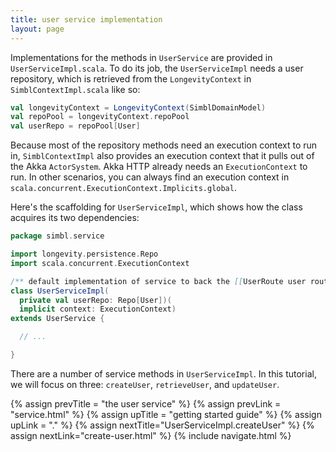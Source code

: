 ```yaml
---
title: user service implementation
layout: page
---
```


Implementations for the methods in `UserService` are provided in
`UserServiceImpl.scala`. To do its job, the `UserServiceImpl` needs a
user repository, which is retrieved from the `LongevityContext` in
`SimblContextImpl.scala` like so:

```scala
val longevityContext = LongevityContext(SimblDomainModel)
val repoPool = longevityContext.repoPool
val userRepo = repoPool[User]
```

Because most of the repository methods need an execution context to
run in, `SimblContextImpl` also provides an execution context that it
pulls out of the Akka `ActorSystem`. Akka HTTP already needs an
`ExecutionContext` to run. In other scenarios, you can always find an
execution context in
`scala.concurrent.ExecutionContext.Implicits.global`.

Here's the scaffolding for `UserServiceImpl`, which shows how the
class acquires its two dependencies:

```scala
package simbl.service

import longevity.persistence.Repo
import scala.concurrent.ExecutionContext

/** default implementation of service to back the [[UserRoute user routes]] */
class UserServiceImpl(
  private val userRepo: Repo[User])(
  implicit context: ExecutionContext)
extends UserService {

  // ...

}
```

There are a number of service methods in `UserServiceImpl`. In this
tutorial, we will focus on three: `createUser`, `retrieveUser`, and
`updateUser`.

{% assign prevTitle = "the user service" %}
{% assign prevLink = "service.html" %}
{% assign upTitle = "getting started guide" %}
{% assign upLink = "." %}
{% assign nextTitle="UserServiceImpl.createUser" %}
{% assign nextLink="create-user.html" %}
{% include navigate.html %}
